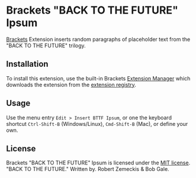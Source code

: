 # Brackets "BACK TO THE FUTURE" Ipsum
[Brackets][Brackets] Extension inserts random paragraphs of placeholder text from the "BACK TO THE FUTURE" trilogy.

## Installation
To install this extension, use the built-in Brackets [Extension Manager][Brackets Extension Manager] which downloads the extension from the [extension registry][Brackets Extension Registry].

## Usage
Use the menu entry `Edit > Insert BTTF Ipsum`, or one the keyboard shortcut `Ctrl-Shift-B` (Windows/Linux), `Cmd-Shift-B` (Mac), or define your own.

## License
Brackets "BACK TO THE FUTURE" Ipsum is licensed under the [MIT license][MIT]. 
"BACK TO THE FUTURE." Written by. Robert Zemeckis & Bob Gale.

[Brackets]: http://brackets.io
[Brackets Extension Manager]: https://github.com/adobe/brackets/wiki/Brackets-Extensions
[Brackets Extension Registry]: https://brackets-registry.aboutweb.com
[MIT]: http://opensource.org/licenses/MIT
